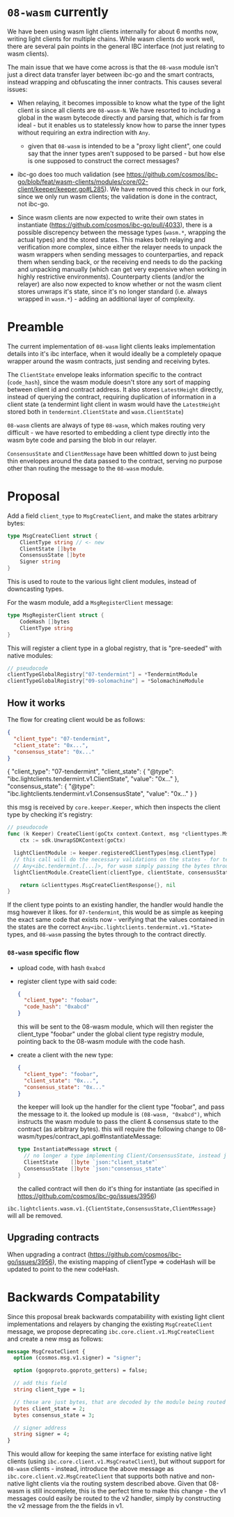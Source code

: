 # `08-wasm` currently

We have been using wasm light clients internally for about 6 months now, writing light clients for multiple chains. While wasm clients do work well, there are several pain points in the general IBC interface (not just relating to wasm clients).

The main issue that we have come across is that the `08-wasm` module isn't just a direct data transfer layer between ibc-go and the smart contracts, instead wrapping and obfuscating the inner contracts. This causes several issues:

- When relaying, it becomes impossible to know what the type of the light client is since all clients are `08-wasm-N`. We have resorted to including a global in the wasm bytecode directly and parsing that, which is far from ideal - but it enables us to statelessly know how to parse the inner types without requiring an extra indirection with `Any`.
   - given that `08-wasm` is intended to be a "proxy light client", one could say that the inner types aren't supposed to be parsed - but how else is one supposed to construct the correct messages?

- ibc-go does too much validation (see https://github.com/cosmos/ibc-go/blob/feat/wasm-clients/modules/core/02-client/keeper/keeper.go#L285). We have removed this check in our fork, since we only run wasm clients; the validation is done in the contract, not ibc-go.

- Since wasm clients are now expected to write their own states in instantiate (https://github.com/cosmos/ibc-go/pull/4033), there is a possible discrepency between the message types (`wasm.*`, wrapping the actual types) and the stored states. This makes both relaying and verification more complex, since either the relayer needs to unpack the wasm wrappers when sending messages to counterparties, and repack them when sending back, or the receiving end needs to do the packing and unpacking manually (which can get very expensive when working in highly restrictive environments). Counterparty clients (and/or the relayer) are also now expected to know whether or not the wasm client stores unwraps it's state, since it's no longer standard (i.e. always wrapped in `wasm.*`) - adding an additional layer of complexity.

# Preamble

The current implementation of `08-wasm` light clients leaks implementation details into it's ibc interface, when it would ideally be a completely opaque wrapper around the wasm contracts, just sending and receiving bytes.

The `ClientState` envelope leaks information specific to the contract (`code_hash`), since the wasm module doesn't store any sort of mapping between client id and contract address. It also stores `LatestHeight` directly, instead of querying the contract, requiring duplication of information in a client state (a tendermint light client in wasm would have the `LatestHeight` stored both in `tendermint.ClientState` and `wasm.ClientState`)

`08-wasm` clients are always of type `08-wasm`, which makes routing very difficult - we have resorted to embedding a client type directly into the wasm byte code and parsing the blob in our relayer.

`ConsensusState` and `ClientMessage` have been whittled down to just being thin envelopes around the data passed to the contract, serving no purpose other than routing the message to the `08-wasm` module.

# Proposal

Add a field `client_type` to `MsgCreateClient`, and make the states arbitrary bytes:

```go
type MsgCreateClient struct {
	ClientType string // <- new
	ClientState []byte
	ConsensusState []byte
	Signer string
}
```

<!-- TODO: Elaborate -->
This is used to route to the various light client modules, instead of downcasting types.

For the wasm module, add a `MsgRegisterClient` message:

```go
type MsgRegisterClient struct {
    CodeHash []bytes
    ClientType string
}
```

This will register a client type in a global registry, that is "pre-seeded" with native modules:

<!-- NOTE: I am not familiar with go so not 100% sure the syntax required here -->
```go
// pseudocode
clientTypeGlobalRegistry["07-tendermint"] = *TendermintModule
clientTypeGlobalRegistry["09-solomachine"] = *SolomachineModule
```

## How it works

The flow for creating client would be as follows:

```json
{
  "client_type": "07-tendermint",
  "client_state": "0x...",
  "consensus_state": "0x..." 
}
```

{
  "client_type": "07-tendermint",
  "client_state": {
    "@type": "ibc.lightclients.tendermint.v1.ClientState",
    "value": "0x..."
  }, 
  "consensus_state": {
    "@type": "ibc.lightclients.tendermint.v1.ConsensusState",
    "value": "0x..."
  } 
}

this msg is received by `core.keeper.Keeper`, which then inspects the client type by checking it's registry:

```go
// pseudocode
func (k Keeper) CreateClient(goCtx context.Context, msg *clienttypes.MsgCreateClient) (*clienttypes.MsgCreateClientResponse, error) {
	ctx := sdk.UnwrapSDKContext(goCtx)

  lightClientModule := keeper.registeredClientTypes[msg.clientType]
  // this call will do the necessary validations on the states - for tendermint, deserializing
  // Any<ibc.tendermint.[...]>, for wasm simply passing the bytes through to the contract to validate itself
  lightClientModule.CreateClient(clientType, clientState, consensusState)

	return &clienttypes.MsgCreateClientResponse{}, nil
}
```

If the client type points to an existing handler, the handler would handle the msg however it likes. for `07-tendermint`, this would be as simple as keeping the exact same code that exists now - verifying that the values contained in the states are the correct `Any<ibc.lightclients.tendermint.v1.*State>` types, and `08-wasm` passing the bytes through to the contract directly.

### `08-wasm` specific flow

- upload code, with hash `0xabcd`

- register client type with said code:

  ```json
  {
    "client_type": "foobar",
    "code_hash": "0xabcd"
  }
  ```

  this will be sent to the 08-wasm module, which will then register the client_type "foobar" under the global client type registry module, pointing back to the 08-wasm module with the code hash.

- create a client with the new type:

  ```json
  {
    "client_type": "foobar",
    "client_state": "0x...", 
    "consensus_state": "0x..." 
  }
  ```

  the keeper will look up the handler for the client type "foobar", and pass the message to it. the looked up module is `(08-wasm, "0xabcd")`, which instructs the wasm module to pass the client & consensus state to the contract (as arbitrary bytes). this will require the following change to 08-wasm/types/contract_api.go#InstantiateMessage:

  ```go
  type InstantiateMessage struct {
    // no longer a type implementing Client/ConsensusState, instead just arbitary bytes that will be verified by the called contract
  	ClientState    []byte `json:"client_state"`
  	ConsensusState []byte `json:"consensus_state"`
  }
  ```

  the called contract will then do it's thing for instantiate (as specified in https://github.com/cosmos/ibc-go/issues/3956)

`ibc.lightclients.wasm.v1.{ClientState,ConsensusState,ClientMessage}` will all be removed.

## Upgrading contracts

When upgrading a contract (https://github.com/cosmos/ibc-go/issues/3956), the existing mapping of clientType => codeHash will be updated to point to the new codeHash.

# Backwards Compatability 

Since this proposal break backwards compatabiility with existing light client implementations and relayers by changing the existing `MsgCreateClient` message, we propose deprecating `ibc.core.client.v1.MsgCreateClient` and create a new msg as follows: 

```protobuf
message MsgCreateClient {
  option (cosmos.msg.v1.signer) = "signer";

  option (gogoproto.goproto_getters) = false;

  // add this field
  string client_type = 1;

  // these are just bytes, that are decoded by the module being routed to
  bytes client_state = 2;
  bytes consensus_state = 3;

  // signer address
  string signer = 4;
}
```

This would allow for keeping the same interface for existing native light clients (using `ibc.core.client.v1.MsgCreateClient`), but without support for `08-wasm` clients - instead, introduce the above message as `ibc.core.client.v2.MsgCreateClient` that supports both native and non-native light clients via the routing system described above. Given that 08-wasm is still incomplete, this is the perfect time to make this change - the v1 messages could easily be routed to the v2 handler, simply by constructing the v2 message from the the fields in v1.
